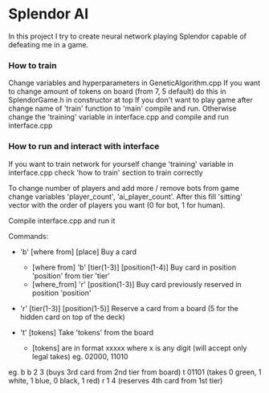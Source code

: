 
# Splendor AI

In this project I try to create neural network 
playing Splendor capable of defeating me in a game.

### How to train

Change variables and hyperparameters in GeneticAlgorithm.cpp
If you want to change amount of tokens on board (from 7, 5 default) do this in SplendorGame.h in constructor at top
If you don't want to play game after change name of 'train' function to 'main' compile and run.
Otherwise change the 'training' variable in interface.cpp and compile and run interface.cpp

### How to run and interact with interface

If you want to train network for yourself change 'training' variable in interface.cpp check 'how to train' section to train correctly

To change number of players and add more / remove bots from game change variables 'player_count', 'ai_player_count'. 
After this fill 'sitting' vector with the order of players you want (0 for bot, 1 for human).

Compile interface.cpp and run it

Commands:
 - 'b' [where from] [place] Buy a card
     - [where from] 'b' [tier(1-3)] [position(1-4)] Buy card in position 'position' from tier 'tier'
     - [where_from] 'r' [position(1-3)] Buy card previously reserved in position 'position'
     
 - 'r' [tier(1-3)] [position(1-5)] Reserve a card from a board (5 for the hidden card on top of the deck)
 
 - 't' [tokens] Take 'tokens' from the board
     - [tokens] are in format xxxxx where x is any digit (will accept only legal takes) eg. 02000, 11010

eg. 
b b 2 3 (buys 3rd card from 2nd tier from board)
t 01101 (takes 0 green, 1 white, 1 blue, 0 black, 1 red)
r 1 4 (reserves 4th card from 1st tier)
